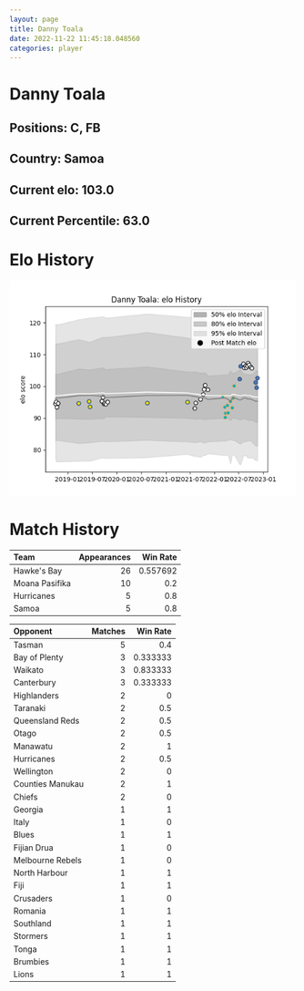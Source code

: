 ```yaml
---  
layout: page  
title: Danny Toala  
date: 2022-11-22 11:45:18.048560  
categories: player  
---
```

# Danny Toala

## Positions: C, FB

## Country: Samoa

## Current elo: 103.0

## Current Percentile: 63.0

# Elo History


![elo history](history_DannyToala.png)
# Match History


| Team           |   Appearances |   Win Rate |
|:---------------|--------------:|-----------:|
| Hawke's Bay    |            26 |   0.557692 |
| Moana Pasifika |            10 |   0.2      |
| Hurricanes     |             5 |   0.8      |
| Samoa          |             5 |   0.8      |

| Opponent         |   Matches |   Win Rate |
|:-----------------|----------:|-----------:|
| Tasman           |         5 |   0.4      |
| Bay of Plenty    |         3 |   0.333333 |
| Waikato          |         3 |   0.833333 |
| Canterbury       |         3 |   0.333333 |
| Highlanders      |         2 |   0        |
| Taranaki         |         2 |   0.5      |
| Queensland Reds  |         2 |   0.5      |
| Otago            |         2 |   0.5      |
| Manawatu         |         2 |   1        |
| Hurricanes       |         2 |   0.5      |
| Wellington       |         2 |   0        |
| Counties Manukau |         2 |   1        |
| Chiefs           |         2 |   0        |
| Georgia          |         1 |   1        |
| Italy            |         1 |   0        |
| Blues            |         1 |   1        |
| Fijian Drua      |         1 |   0        |
| Melbourne Rebels |         1 |   0        |
| North Harbour    |         1 |   1        |
| Fiji             |         1 |   1        |
| Crusaders        |         1 |   0        |
| Romania          |         1 |   1        |
| Southland        |         1 |   1        |
| Stormers         |         1 |   1        |
| Tonga            |         1 |   1        |
| Brumbies         |         1 |   1        |
| Lions            |         1 |   1        |